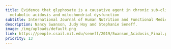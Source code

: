 ```yaml
---
title: Evidence that glyphosate is a causative agent in chronic sub-clinical
  metabolic acidosis and mitochondrial dysfunction
subtitle: International Journal of Human Nutrition and Functional Medicine 2016;4:32-52.
description: Nancy Swanson, Judy Hoy and Stephanie Seneff.
image: /img/uploads/default.png
link: https://people.csail.mit.edu/seneff/2019/Swanson_Acidosis_Final.pdf
priority: 13
---
```

